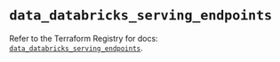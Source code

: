 # `data_databricks_serving_endpoints`

Refer to the Terraform Registry for docs: [`data_databricks_serving_endpoints`](https://registry.terraform.io/providers/databricks/databricks/1.59.0/docs/data-sources/serving_endpoints).
